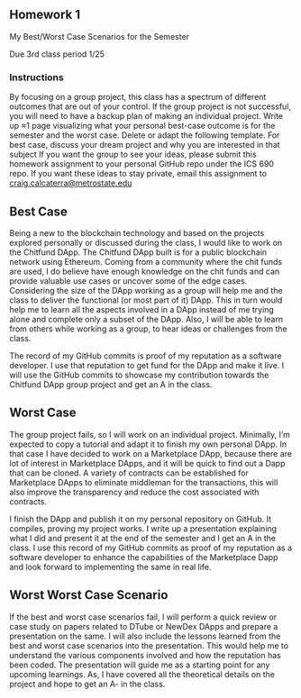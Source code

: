 ## Homework 1
My Best/Worst Case Scenarios for the Semester

Due 3rd class period 1/25

### Instructions
By focusing on a group project, this class has a spectrum of different outcomes that are out of your control. If the group project is not successful, you will need to have a backup plan of making an individual project.
Write up ≈1 page visualizing what your personal best-case outcome is for the semester and the worst case. Delete or adapt the following template. For best case, discuss your dream project and why you are interested in that subject
If you want the group to see your ideas, please submit this homework assignment to your personal GitHub repo under the ICS 690 repo. If you want these ideas to stay private, email this assignment to craig.calcaterra@metrostate.edu

## Best Case
Being a new to the blockchain technology and based on the projects explored personally or discussed during the class, I would like to work on the Chitfund DApp. The Chitfund DApp built is for a public blockchain network using Ethereum. Coming from a community where the chit funds are used, I do believe have enough knowledge on the chit funds and can provide valuable use cases or uncover some of the edge cases. Considering the size of the DApp working as a group will help me and the class to deliver the functional (or most part of it) DApp. This in turn would help me to learn all the aspects involved in a DApp instead of me trying alone and complete only a subset of the DApp. Also, I will be able to learn from others while working as a group, to hear ideas or challenges from the class.

The record of my GitHub commits is proof of my reputation as a software developer. I use that reputation to get fund for the DApp and make it live. I will use the GitHub commits to showcase my contribution towards the Chitfund DApp group project and get an A in the class.

## Worst Case
The group project fails, so I will work on an individual project. Minimally, I’m expected to copy a tutorial and adapt it to finish my own personal DApp. In that case I have decided to work on a Marketplace DApp, because there are lot of interest in Marketplace DApps, and it will be quick to find out a Dapp that can be cloned. A variety of contracts can be established for Marketplace DApps to eliminate middleman for the transactions, this will also improve the transparency and reduce the cost associated with contracts. 

I finish the DApp and publish it on my personal repository on GitHub. It compiles, proving my project works. I write up a presentation explaining what I did and present it at the end of the semester and I get an A in the class. I use this record of my GitHub commits as proof of my reputation as a software developer to enhance the capabilities of the Marketplace Dapp and look forward to implementing the same in real life.

## Worst Worst Case Scenario
If the best and worst case scenarios fail, I will perform a quick review or case study on papers related to DTube or NewDex DApps and prepare a presentation on the same. I will also include the lessons learned from the best and worst case scenarios into the presentation. This would help me to understand the various components involved and how the reputation has been coded. The presentation will guide me as a starting point for any upcoming learnings. As, I have covered all the theoretical details on the project and hope to get an A- in the class.
